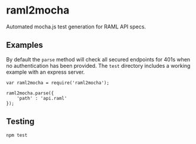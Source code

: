 # raml2mocha

Automated mocha.js test generation for RAML API specs.

## Examples
By default the `parse` method will check all secured endpoints for 401s when no authentication has been provided. The `test` directory includes a working example with an express server.

	var raml2mocha = require('raml2mocha');

	raml2mocha.parse({
		'path' : 'api.raml'
	});
	
## Testing

	npm test
